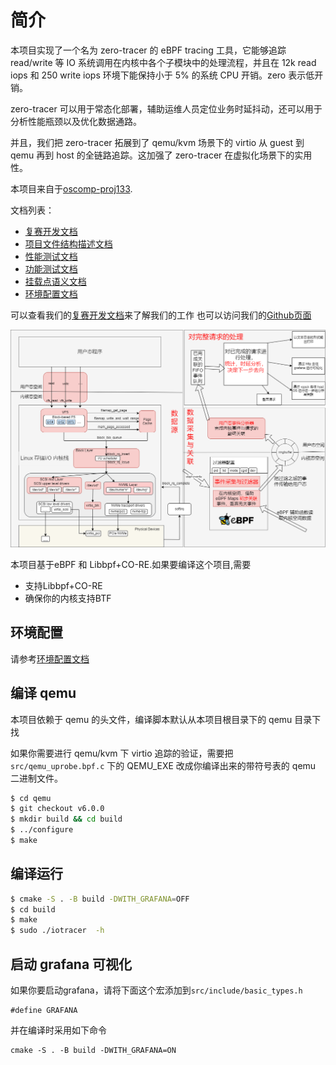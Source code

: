 # 简介
本项目实现了一个名为 zero-tracer 的 eBPF tracing 工具，它能够追踪 read/write 等 IO 系统调用在内核中各个子模块中的处理流程，并且在 12k read iops 和 250 write iops 环境下能保持小于 5% 的系统 CPU 开销。zero 表示低开销。

zero-tracer 可以用于常态化部署，辅助运维人员定位业务时延抖动，还可以用于分析性能瓶颈以及优化数据通路。

并且，我们把 zero-tracer 拓展到了 qemu/kvm 场景下的 virtio 从 guest 到 qemu 再到 host 的全链路追踪。这加强了 zero-tracer 在虚拟化场景下的实用性。

本项目来自于[oscomp-proj133](https://github.com/oscomp/proj133-ebpf-tracing-framework).

文档列表：
- [复赛开发文档](./doc/复赛开发文档.md)
- [项目文件结构描述文档](./doc/structure.md)
- [性能测试文档](./doc/performance_test.md)
- [功能测试文档](./doc/functional_test.md)
- [挂载点语义文档](./doc/io_hookpoint.md)
- [环境配置文档](./doc/env.md)

可以查看我们的[复赛开发文档](doc/复赛开发文档.md)来了解我们的工作
也可以访问我们的[Github页面](https://github.com/hrpccs/zero-trace)

![arch](gallery/arch.png)

本项目基于eBPF 和 Libbpf+CO-RE.如果要编译这个项目,需要
- 支持Libbpf+CO-RE 
- 确保你的内核支持BTF

## 环境配置

请参考[环境配置文档](./doc/env.md)

## 编译 qemu

本项目依赖于 qemu 的头文件，编译脚本默认从本项目根目录下的 qemu 目录下找

如果你需要进行 qemu/kvm 下 virtio 追踪的验证，需要把 `src/qemu_uprobe.bpf.c` 下的 QEMU_EXE 改成你编译出来的带符号表的 qemu 二进制文件。


```bash
$ cd qemu
$ git checkout v6.0.0
$ mkdir build && cd build
$ ../configure
$ make 
```

## 编译运行

```bash
$ cmake -S . -B build -DWITH_GRAFANA=OFF
$ cd build 
$ make 
$ sudo ./iotracer  -h 
```

## 启动 grafana 可视化

如果你要启动grafana，请将下面这个宏添加到`src/include/basic_types.h`
```
#define GRAFANA
```
并在编译时采用如下命令
```
cmake -S . -B build -DWITH_GRAFANA=ON
```